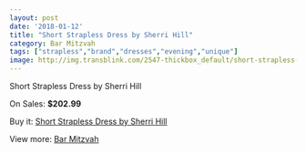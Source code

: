 ```yaml
---
layout: post
date: '2018-01-12'
title: "Short Strapless Dress by Sherri Hill"
category: Bar Mitzvah
tags: ["strapless","brand","dresses","evening","unique"]
image: http://img.transblink.com/2547-thickbox_default/short-strapless-dress-by-sherri-hill.jpg
---
```

Short Strapless Dress by Sherri Hill

On Sales: **$202.99**
<a href="https://www.transblink.com/en/bar-mitzvah/821-short-strapless-dress-by-sherri-hill.html"><amp-img layout="responsive" width="600" height="600" src="//img.transblink.com/2547-thickbox_default/short-strapless-dress-by-sherri-hill.jpg" alt="Short Strapless Dress by Sherri Hill 0" /></a>
<a href="https://www.transblink.com/en/bar-mitzvah/821-short-strapless-dress-by-sherri-hill.html"><amp-img layout="responsive" width="600" height="600" src="//img.transblink.com/2551-thickbox_default/short-strapless-dress-by-sherri-hill.jpg" alt="Short Strapless Dress by Sherri Hill 1" /></a>
<a href="https://www.transblink.com/en/bar-mitzvah/821-short-strapless-dress-by-sherri-hill.html"><amp-img layout="responsive" width="600" height="600" src="//img.transblink.com/2550-thickbox_default/short-strapless-dress-by-sherri-hill.jpg" alt="Short Strapless Dress by Sherri Hill 2" /></a>
<a href="https://www.transblink.com/en/bar-mitzvah/821-short-strapless-dress-by-sherri-hill.html"><amp-img layout="responsive" width="600" height="600" src="//img.transblink.com/2549-thickbox_default/short-strapless-dress-by-sherri-hill.jpg" alt="Short Strapless Dress by Sherri Hill 3" /></a>
<a href="https://www.transblink.com/en/bar-mitzvah/821-short-strapless-dress-by-sherri-hill.html"><amp-img layout="responsive" width="600" height="600" src="//img.transblink.com/2548-thickbox_default/short-strapless-dress-by-sherri-hill.jpg" alt="Short Strapless Dress by Sherri Hill 4" /></a>

Buy it: [Short Strapless Dress by Sherri Hill](https://www.transblink.com/en/bar-mitzvah/821-short-strapless-dress-by-sherri-hill.html "Short Strapless Dress by Sherri Hill")

View more: [Bar Mitzvah](https://www.transblink.com/en/2-bar-mitzvah "Bar Mitzvah")